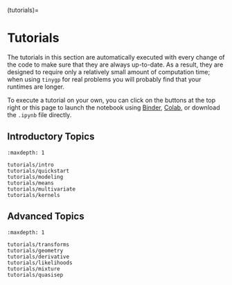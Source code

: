 (tutorials)=

# Tutorials

The tutorials in this section are automatically executed with every change of
the code to make sure that they are always up-to-date. As a result, they are
designed to require only a relatively small amount of computation time; when
using `tinygp` for real problems you will probably find that your runtimes are
longer.

To execute a tutorial on your own, you can click on the buttons at the top right
or this page to launch the notebook using [Binder](https://mybinder.org),
[Colab](https://colab.research.google.com), or download the `.ipynb` file
directly.

## Introductory Topics

```{toctree}
:maxdepth: 1

tutorials/intro
tutorials/quickstart
tutorials/modeling
tutorials/means
tutorials/multivariate
tutorials/kernels
```

## Advanced Topics

```{toctree}
:maxdepth: 1

tutorials/transforms
tutorials/geometry
tutorials/derivative
tutorials/likelihoods
tutorials/mixture
tutorials/quasisep
```

